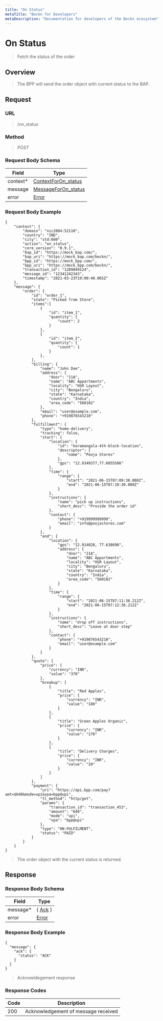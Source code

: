 ```yaml
---
title: "On Status"
metaTitle: "Beckn for Developers"
metaDescription: "Documentation for developers of the Beckn ecosystem"
---
```


On Status
===================

>   Fetch the status of the order

Overview
--------

>   The BPP will send the order object with current status to the BAP.

Request
-------

### URL

>   /on_status

### Method

>  *POST*

### Request Body Schema

|**Field**|**Type**|
|---------|--------|
|context*|[ContextForOn_status](/Core/Latest/02_Schemas/contextforon_status)|
|message| [MessageForOn_status](/Core/Latest/02_Schemas/messageforon_status) |
|error| [Error](/Core/Latest/02_Schemas/error) |

### Request Body Example

```
{
    "context": {
        "domain": "nic2004:52110",
        "country": "IND",
        "city": "std:080",
        "action": "on_status",
        "core_version": "0.9.1",
        "bap_id": "https://mock_bap.com/",
        "bap_uri": "https://mock_bap.com/beckn/",
        "bpp_id": "https://mock_bpp.com/",
        "bpp_uri": "https://mock_bpp.com/beckn/",
        "transaction_id": "1209849124",
        "message_id": "12341242343",
        "timestamp": "2021-03-23T10:00:40.065Z"
    },
    "message": {
        "order": {
            "id": "order_1",
            "state": "Picked from Store",
            "items":[
                {
                    "id": "item_1",
                    "quantity": {
                        "count": 2
                    }
                },
                {
                    "id": "item_2",
                    "quantity": {
                        "count": 1
                    }
                },
            ],
            "billing": {
                "name": "John Doe",
                "address": {
                    "door": "21A",
                    "name": "ABC Appartments",
                    "locality": "HSR Layout",
                    "city": "Bengaluru",
                    "state": "Karnataka",
                    "country": "India",
                    "area_code": "560102"
                },
                "email": "user@example.com",
                "phone": "+919876543210"
            },
            "fulfillment": {
                "type": "home-delivery",
                "tracking": false,
                "start": {
                    "location": {
                        "id": "koramangala-4th-block-location",
                        "descriptor": {
                            "name": "Pooja Stores"
                        },
                        "gps": "12.9349377,77.6055586"
                    },
                    "time": {
                        "range": {
                            "start": "2021-06-15T07:09:30.000Z",
                            "end": "2021-06-15T07:10:30.000Z"
                        }
                    },
                    "instructions": {
                        "name": "pick up instructions",
                        "short_desc": "Provide the order id"
                    },
                    "contact": {
                        "phone": "+919999999999",
                        "email": "info@poojastores.com"
                    }
                },
                "end": {
                    "location": {
                        "gps": "12.914028, 77.638698",
                        "address": {
                            "door": "21A",
                            "name": "ABC Appartments",
                            "locality": "HSR Layout",
                            "city": "Bengaluru",
                            "state": "Karnataka",
                            "country": "India",
                            "area_code": "560102"
                        }
                    },
                    "time": {
                        "range": {
                            "start": "2021-06-15T07:11:36.212Z",
                            "end": "2021-06-15T07:12:36.212Z"
                        }
                    },
                    "instructions": {
                        "name": "drop off instructions",
                        "short_desc": "Leave at door step"
                    },
                    "contact": {
                        "phone": "+919876543210",
                        "email": "user@example.com"
                    }
                }
            },
            "quote": {
                "price": {
                    "currency": "INR",
                    "value": "370"
                },
                "breakup": [
                    {
                        "title": "Red Apples",
                        "price": {
                            "currency": "INR",
                            "value": "180"
                        }
                    },
                    {
                        "title": "Green Apples Organic",
                        "price": {
                            "currency": "INR",
                            "value": "170"
                        }
                    },
                    {
                        "title": "Delivery Charges",
                        "price": {
                            "currency": "INR",
                            "value": "20"
                        }
                    }
                ]
            },
            "payment": {
                "uri": "https://api.bpp.com/pay?amt=$640&mode=upi&vpa=bpp@upi",
                "tl_method": "http/get",
                "params": {
                    "transaction_id": "transaction_453",
                    "amount": "640",
                    "mode": "upi",
                    "vpa": "bpp@upi"
                },
                "type": "ON-FULFILMENT",
                "status": "PAID"
            }
        }
    }
}
```

>   The order object with the current status is returned.

Response
--------

### Response Body Schema

|**Field**|**Type**|
|---------|--------|
|message*|{ [Ack](/Core/Latest/02_Schemas/ack) }|
|error| [Error](/Core/Latest/02_Schemas/error) |

### Response Body Example

```
{
  "message": {
    "ack": {
      "status": "ACK"
    }
  }
}
```

> Acknowldegement response

### Response Codes

| **Code**       | **Description** |
|----------------|-----------------|
| 200 | Acknowledgement of message received   |